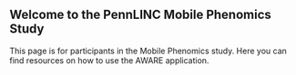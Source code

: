 ## Welcome to the PennLINC Mobile Phenomics Study

This page is for participants in the Mobile Phenomics study. Here you can find resources on how to use the AWARE application.
